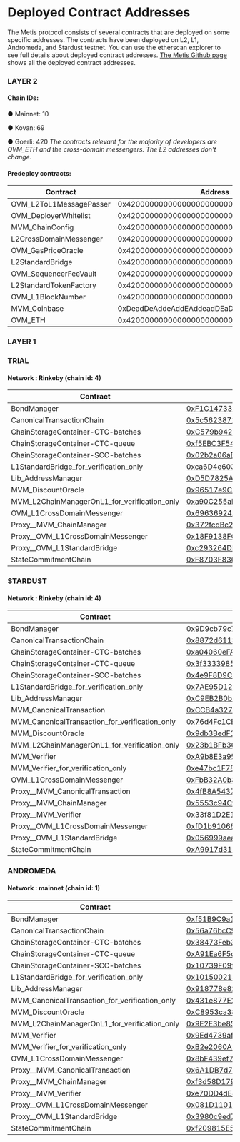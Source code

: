# Deployed Contract Addresses

The Metis protocol consists of several contracts that are deployed on some specific addresses. The contracts have been deployed on L2, L1, Andromeda, and Stardust testnet. You can use the etherscan explorer to see full details about deployed contract addresses. [The Metis Github page](https://github.com/MetisProtocol/mvm/tree/develop/packages/contracts/deployments) shows all the deployed contract addresses.

### LAYER 2

#### Chain IDs: <a href="#_20bez9ia20tw" id="_20bez9ia20tw"></a>

●     Mainnet: 10

●     Kovan: 69

●     Goerli: 420 _The contracts relevant for the majority of developers are OVM\_ETH and the cross-domain messengers. The L2 addresses don't change._

#### Predeploy contracts: <a href="#_jv2pqcvyiq3s" id="_jv2pqcvyiq3s"></a>



| Contract                 | Address                                    |
| ------------------------ | ------------------------------------------ |
| OVM\_L2ToL1MessagePasser | 0x4200000000000000000000000000000000000000 |
| OVM\_DeployerWhitelist   | 0x4200000000000000000000000000000000000002 |
| MVM\_ChainConfig         | 0x4200000000000000000000000000000000000005 |
| L2CrossDomainMessenger   | 0x4200000000000000000000000000000000000007 |
| OVM\_GasPriceOracle      | 0x420000000000000000000000000000000000000F |
| L2StandardBridge         | 0x4200000000000000000000000000000000000010 |
| OVM\_SequencerFeeVault   | 0x4200000000000000000000000000000000000011 |
| L2StandardTokenFactory   | 0x4200000000000000000000000000000000000012 |
| OVM\_L1BlockNumber       | 0x4200000000000000000000000000000000000013 |
| MVM\_Coinbase            | 0xDeadDeAddeAddEAddeadDEaDDEAdDeaDDeAD0000 |
| OVM\_ETH                 | 0x420000000000000000000000000000000000000A |

### LAYER 1

### TRIAL <a href="#_5wd20948j8ge" id="_5wd20948j8ge"></a>

#### Network : Rinkeby (chain id: 4)



| Contract                                         | Address                                                                                                                       |
| ------------------------------------------------ | ----------------------------------------------------------------------------------------------------------------------------- |
| BondManager                                      | [0xF1C14733B0D7F2B08d2FeC14F93DA99662DbD217](https://rinkeby.etherscan.io/address/0xF1C14733B0D7F2B08d2FeC14F93DA99662DbD217) |
| CanonicalTransactionChain                        | [0x5c562387117599241Da6761A3039a11AC192983c](https://rinkeby.etherscan.io/address/0x5c562387117599241Da6761A3039a11AC192983c) |
| ChainStorageContainer-CTC-batches                | [0xC579b942D0B9d56cff8089f0AD7c10279C0C538c](https://rinkeby.etherscan.io/address/0xC579b942D0B9d56cff8089f0AD7c10279C0C538c) |
| ChainStorageContainer-CTC-queue                  | [0xf5EBC3F5465B155D8f25EdCF9BCfDB93a4Fab11c](https://rinkeby.etherscan.io/address/0xf5EBC3F5465B155D8f25EdCF9BCfDB93a4Fab11c) |
| ChainStorageContainer-SCC-batches                | [0x02b2a06aBD053ecEAFFde1B8685537fa83dbc7AA](https://rinkeby.etherscan.io/address/0x02b2a06aBD053ecEAFFde1B8685537fa83dbc7AA) |
| L1StandardBridge\_for\_verification\_only        | [0xca6D4e6030ceCc3d600a3E9fe6CC1D8370864696](https://rinkeby.etherscan.io/address/0xca6D4e6030ceCc3d600a3E9fe6CC1D8370864696) |
| Lib\_AddressManager                              | [0xD5D7825A091607CBD99531C409b16bE16aeFc7eA](https://rinkeby.etherscan.io/address/0xD5D7825A091607CBD99531C409b16bE16aeFc7eA) |
| MVM\_DiscountOracle                              | [0x96517e9CEae97c0f264ed83f35D4166C7B66a0B5](https://rinkeby.etherscan.io/address/0x96517e9CEae97c0f264ed83f35D4166C7B66a0B5) |
| MVM\_L2ChainManagerOnL1\_for\_verification\_only | [0xa90C255aFAd5dF326Ac59130A6A729048C025B5D](https://rinkeby.etherscan.io/address/0xa90C255aFAd5dF326Ac59130A6A729048C025B5D) |
| OVM\_L1CrossDomainMessenger                      | [0x69636924A27AF5A15ca6b10fBae5962e4958b9BF](https://rinkeby.etherscan.io/address/0x69636924A27AF5A15ca6b10fBae5962e4958b9BF) |
| Proxy\_\_MVM\_ChainManager                       | [0x372fcdBc28e6AFa27018Cda8eA698Ed83354EC5A](https://rinkeby.etherscan.io/address/0x372fcdBc28e6AFa27018Cda8eA698Ed83354EC5A) |
| Proxy\_\_OVM\_L1CrossDomainMessenger             | [0x18F9138FCed74163A9007c357EA91Df140071a36](https://rinkeby.etherscan.io/address/0x18F9138FCed74163A9007c357EA91Df140071a36) |
| Proxy\_\_OVM\_L1StandardBridge                   | [0xc293264DED30f60068eE394A74Ed3c038F650697](https://rinkeby.etherscan.io/address/0xc293264DED30f60068eE394A74Ed3c038F650697) |
| StateCommitmentChain                             | [0xF8703F8369E41a6734b28ED6Ed7608343176E0b6](https://rinkeby.etherscan.io/address/0xF8703F8369E41a6734b28ED6Ed7608343176E0b6) |

### STARDUST

#### Network : Rinkeby (chain id: 4) <a href="#_oim70cw7bicr" id="_oim70cw7bicr"></a>



| Contract                                           | Address                                                                                                                       |
| -------------------------------------------------- | ----------------------------------------------------------------------------------------------------------------------------- |
| BondManager                                        | [0x9D9cb79c7741adD5A468FEaA7d8c9F21A9D16873](https://rinkeby.etherscan.io/address/0x9D9cb79c7741adD5A468FEaA7d8c9F21A9D16873) |
| CanonicalTransactionChain                          | [0x8872d61135E71745Da6Ddda1F98d4b79E599E889](https://rinkeby.etherscan.io/address/0x8872d61135E71745Da6Ddda1F98d4b79E599E889) |
| ChainStorageContainer-CTC-batches                  | [0xa04060eFAFE3c63De460E53151c0206A886576a0](https://rinkeby.etherscan.io/address/0xa04060eFAFE3c63De460E53151c0206A886576a0) |
| ChainStorageContainer-CTC-queue                    | [0x3f33339857C795a50E7F741C3df4C2abb9d97383](https://rinkeby.etherscan.io/address/0x3f33339857C795a50E7F741C3df4C2abb9d97383) |
| ChainStorageContainer-SCC-batches                  | [0x4e9F8D9CDE0f19490b7e6Cc04CE20F9612262C72](https://rinkeby.etherscan.io/address/0x4e9F8D9CDE0f19490b7e6Cc04CE20F9612262C72) |
| L1StandardBridge\_for\_verification\_only          | [0x7AE95D1241d7B27312baA8245dfAC80B08E2e68a](https://rinkeby.etherscan.io/address/0x7AE95D1241d7B27312baA8245dfAC80B08E2e68a) |
| Lib\_AddressManager                                | [0xC9EB2B0bD7dbA69bb72886E9cF5da34d1Ca88C38](https://rinkeby.etherscan.io/address/0xC9EB2B0bD7dbA69bb72886E9cF5da34d1Ca88C38) |
| MVM\_CanonicalTransaction                          | [0xCCB4a3279310Ed85A3ff1Ef84DE1a9d91fAF56e0](https://rinkeby.etherscan.io/address/0xCCB4a3279310Ed85A3ff1Ef84DE1a9d91fAF56e0) |
| MVM\_CanonicalTransaction\_for\_verification\_only | [0x76d4Fc1CB6D554ff9A065914A22C46df0ffB8A6D](https://rinkeby.etherscan.io/address/0x76d4Fc1CB6D554ff9A065914A22C46df0ffB8A6D) |
| MVM\_DiscountOracle                                | [0x9db3BedF13fa81a887DA2010470E4A5E49523239](https://rinkeby.etherscan.io/address/0x9db3BedF13fa81a887DA2010470E4A5E49523239) |
| MVM\_L2ChainManagerOnL1\_for\_verification\_only   | [0x23b1BFb369667cc0bDa7B1da628268d3531d1D38](https://rinkeby.etherscan.io/address/0x23b1BFb369667cc0bDa7B1da628268d3531d1D38) |
| MVM\_Verifier                                      | [0xA9b8E3a95e0E22352747Ab5395Ec535Cd113016a](https://rinkeby.etherscan.io/address/0xA9b8E3a95e0E22352747Ab5395Ec535Cd113016a) |
| MVM\_Verifier\_for\_verification\_only             | [0xe47bc1F78BFF44b144b4830f0651908012d1E99d](https://rinkeby.etherscan.io/address/0xe47bc1F78BFF44b144b4830f0651908012d1E99d) |
| OVM\_L1CrossDomainMessenger                        | [0xFbB32A0b32FE568B5e11829C83c4f20397c6f740](https://rinkeby.etherscan.io/address/0xFbB32A0b32FE568B5e11829C83c4f20397c6f740) |
| Proxy\_\_MVM\_CanonicalTransaction                 | [0x4fB8A54377d5c2D24a61Fb51D78cceC0B3221412](https://rinkeby.etherscan.io/address/0x4fB8A54377d5c2D24a61Fb51D78cceC0B3221412) |
| Proxy\_\_MVM\_ChainManager                         | [0x5553c94Cf01e1e631F9F92F26Afb1383F17a8D30](https://rinkeby.etherscan.io/address/0x5553c94Cf01e1e631F9F92F26Afb1383F17a8D30) |
| Proxy\_\_MVM\_Verifier                             | [0x33f81D2E1E1203A3186BE79022CC36C5b929E9f9](https://rinkeby.etherscan.io/address/0x33f81D2E1E1203A3186BE79022CC36C5b929E9f9) |
| Proxy\_\_OVM\_L1CrossDomainMessenger               | [0xfD1b91066D27345023eBE2FE0D4C59d78c46129f](https://rinkeby.etherscan.io/address/0xfD1b91066D27345023eBE2FE0D4C59d78c46129f) |
| Proxy\_\_OVM\_L1StandardBridge                     | [0x056999aea33e5A6e51b5cF24a0684d565dF741EF](https://rinkeby.etherscan.io/address/0x056999aea33e5A6e51b5cF24a0684d565dF741EF) |
| StateCommitmentChain                               | [0xA9917d31D30048Dcf257639FE777F6606A100F89](https://rinkeby.etherscan.io/address/0xA9917d31D30048Dcf257639FE777F6606A100F89) |

### ANDROMEDA

#### Network : mainnet (chain id: 1) <a href="#_r35zeomz0jv0" id="_r35zeomz0jv0"></a>



| Contract                                           | Address                                                                                                               |
| -------------------------------------------------- | --------------------------------------------------------------------------------------------------------------------- |
| BondManager                                        | [0xf51B9C9a1c12e7E48BEC15DC358D0C1f0d7Eb3be](https://etherscan.io/address/0xf51B9C9a1c12e7E48BEC15DC358D0C1f0d7Eb3be) |
| CanonicalTransactionChain                          | [0x56a76bcC92361f6DF8D75476feD8843EdC70e1C9](https://etherscan.io/address/0x56a76bcC92361f6DF8D75476feD8843EdC70e1C9) |
| ChainStorageContainer-CTC-batches                  | [0x38473Feb3A6366757A249dB2cA4fBB2C663416B7](https://etherscan.io/address/0x38473Feb3A6366757A249dB2cA4fBB2C663416B7) |
| ChainStorageContainer-CTC-queue                    | [0xA91Ea6F5d1EDA8e6686639d6C88b309cF35D2E57](https://etherscan.io/address/0xA91Ea6F5d1EDA8e6686639d6C88b309cF35D2E57) |
| ChainStorageContainer-SCC-batches                  | [0x10739F09f6e62689c0aA8A1878816de9e166d6f9](https://etherscan.io/address/0x10739F09f6e62689c0aA8A1878816de9e166d6f9) |
| L1StandardBridge\_for\_verification\_only          | [0x101500214981e7A5Ad2334D8404eaF365C2c3113](https://etherscan.io/address/0x101500214981e7A5Ad2334D8404eaF365C2c3113) |
| Lib\_AddressManager                                | [0x918778e825747a892b17C66fe7D24C618262867d](https://etherscan.io/address/0x918778e825747a892b17C66fe7D24C618262867d) |
| MVM\_CanonicalTransaction\_for\_verification\_only | [0x431e877E216714647a4DCcEFFC03d7B4Fd4B825E](https://etherscan.io/address/0x431e877E216714647a4DCcEFFC03d7B4Fd4B825E) |
| MVM\_DiscountOracle                                | [0xC8953ca384b4AdC8B1b11B030Afe2F05471664b0](https://etherscan.io/address/0xC8953ca384b4AdC8B1b11B030Afe2F05471664b0) |
| MVM\_L2ChainManagerOnL1\_for\_verification\_only   | [0x9E2E3be85df5Ca63DE7674BA64ffD564075f3B48](https://etherscan.io/address/0x9E2E3be85df5Ca63DE7674BA64ffD564075f3B48) |
| MVM\_Verifier                                      | [0x9Ed4739afd706122591E75F215208ecF522C0Fd3](https://etherscan.io/address/0x9Ed4739afd706122591E75F215208ecF522C0Fd3) |
| MVM\_Verifier\_for\_verification\_only             | [0xB2e2060A179e67cA4299Cc79fA337B98791DE069](https://etherscan.io/address/0xB2e2060A179e67cA4299Cc79fA337B98791DE069) |
| OVM\_L1CrossDomainMessenger                        | [0x8bF439ef7167023F009E24b21719Ca5f768Ecb36](https://etherscan.io/address/0x8bF439ef7167023F009E24b21719Ca5f768Ecb36) |
| Proxy\_\_MVM\_CanonicalTransaction                 | [0x6A1DB7d799FBA381F2a518cA859ED30cB8E1d41a](https://etherscan.io/address/0x6A1DB7d799FBA381F2a518cA859ED30cB8E1d41a) |
| Proxy\_\_MVM\_ChainManager                         | [0xf3d58D1794f2634d6649a978f2dc093898FEEBc0](https://etherscan.io/address/0xf3d58D1794f2634d6649a978f2dc093898FEEBc0) |
| Proxy\_\_MVM\_Verifier                             | [0xe70DD4dE81D282B3fa92A6700FEE8339d2d9b5cb](https://etherscan.io/address/0xe70DD4dE81D282B3fa92A6700FEE8339d2d9b5cb) |
| Proxy\_\_OVM\_L1CrossDomainMessenger               | [0x081D1101855bD523bA69A9794e0217F0DB6323ff](https://etherscan.io/address/0x081D1101855bD523bA69A9794e0217F0DB6323ff) |
| Proxy\_\_OVM\_L1StandardBridge                     | [0x3980c9ed79d2c191A89E02Fa3529C60eD6e9c04b](https://etherscan.io/address/0x3980c9ed79d2c191A89E02Fa3529C60eD6e9c04b) |
| StateCommitmentChain                               | [0xf209815E595Cdf3ed0aAF9665b1772e608AB9380](https://etherscan.io/address/0xf209815E595Cdf3ed0aAF9665b1772e608AB9380) |

